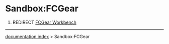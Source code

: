 # Sandbox:FCGear
1.  REDIRECT [FCGear Workbench](FCGear_Workbench.md)

---
[documentation index](../README.md) > Sandbox:FCGear
